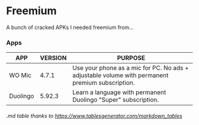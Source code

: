 # Freemium
A bunch of cracked APKs I needed freemium from...

### Apps
| APP      | VERSION | PURPOSE                                                                                         |
|----------|---------|-------------------------------------------------------------------------------------------------|
| WO Mic   | 4.7.1   | Use your phone as a mic for PC. No ads + adjustable volume with permanent premium subscription. |
| Duolingo | 5.92.3  | Learn a language with permanent Duolingo "Super" subscription.                                  |


###### .md table thanks to https://www.tablesgenerator.com/markdown_tables